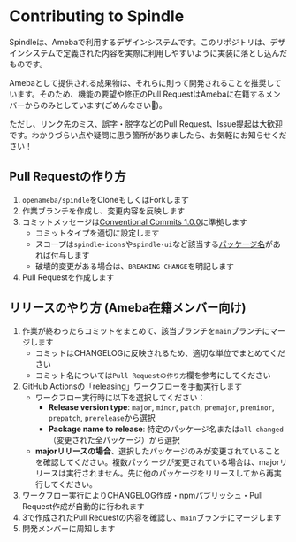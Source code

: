 # Contributing to Spindle

Spindleは、Amebaで利用するデザインシステムです。このリポジトリは、デザインシステムで定義された内容を実際に利用しやすいように実装に落とし込んだものです。

Amebaとして提供される成果物は、それらに則って開発されることを推奨しています。そのため、機能の要望や修正のPull RequestはAmebaに在籍するメンバーからのみとしています(ごめんなさい🙇)。

ただし、リンク先のミス、誤字・脱字などのPull Request、Issue提起は大歓迎です。わかりづらい点や疑問に思う箇所がありましたら、お気軽にお知らせください！

## Pull Requestの作り方
1. `openameba/spindle`をCloneもしくはForkします
2. 作業ブランチを作成し、変更内容を反映します
3. コミットメッセージは[Conventional Commits 1.0.0](https://www.conventionalcommits.org/en/v1.0.0/)に準拠します
    - コミットタイプを適切に設定します
    - スコープは`spindle-icons`や`spindle-ui`など該当する[パッケージ名](https://github.com/openameba/spindle/tree/main/packages)があれば付与します
    - 破壊的変更がある場合は、`BREAKING CHANGE`を明記します
4. Pull Requestを作成します

## リリースのやり方 (Ameba在籍メンバー向け)
1. 作業が終わったらコミットをまとめて、該当ブランチを`main`ブランチにマージします
    - コミットはCHANGELOGに反映されるため、適切な単位でまとめてください
    - コミット名については`Pull Requestの作り方`欄を参考にしてください
2. GitHub Actionsの「releasing」ワークフローを手動実行します
   - ワークフロー実行時に以下を選択してください：
     - **Release version type**: `major`, `minor`, `patch`, `premajor`, `preminor`, `prepatch`, `prerelease`から選択
     - **Package name to release**: 特定のパッケージ名または`all-changed`（変更された全パッケージ）から選択
   - **majorリリースの場合**、選択したパッケージのみが変更されていることを確認してください。複数パッケージが変更されている場合は、majorリリースは実行されません。先に他のパッケージをリリースしてから再実行してください。
3. ワークフロー実行によりCHANGELOG作成・npmパブリッシュ・Pull Request作成が自動的に行われます
4. 3で作成されたPull Requestの内容を確認し、`main`ブランチにマージします
5. 開発メンバーに周知します
